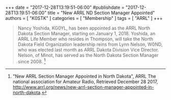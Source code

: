 +++
date = "2017-12-28T13:19:51-06:00"
#publishdate = "2017-12-28T13:19:51-06:00"
title = "New ARRL ND Section Manager Appointed"
authors = [ "K0STK" ]
categories = [ "Membership" ]
tags = [ "ARRL" ]
+++
>Nancy Yoshida, KG0YL, has been appointed as the ARRL North Dakota Section
>Manager, starting on January 1, 2018. Yoshida, an ARRL Life Member who
>resides in Thompson, will take the North Dakota Field Organization leadership
>reins from Lynn Nelson, W0ND, who was elected last month as ARRL Dakota
>Division Vice Director. Nelson, of Minot, has served as the North Dakota
>Section Manager since 2008. [^1]
<!--more-->

[^1]: "New ARRL Section Manager Appointed in North Dakota", ARRL The national association for Amateur Radio, Retrieved December 28 2017, http://www.arrl.org/news/new-arrl-section-manager-appointed-in-north-dakota.
